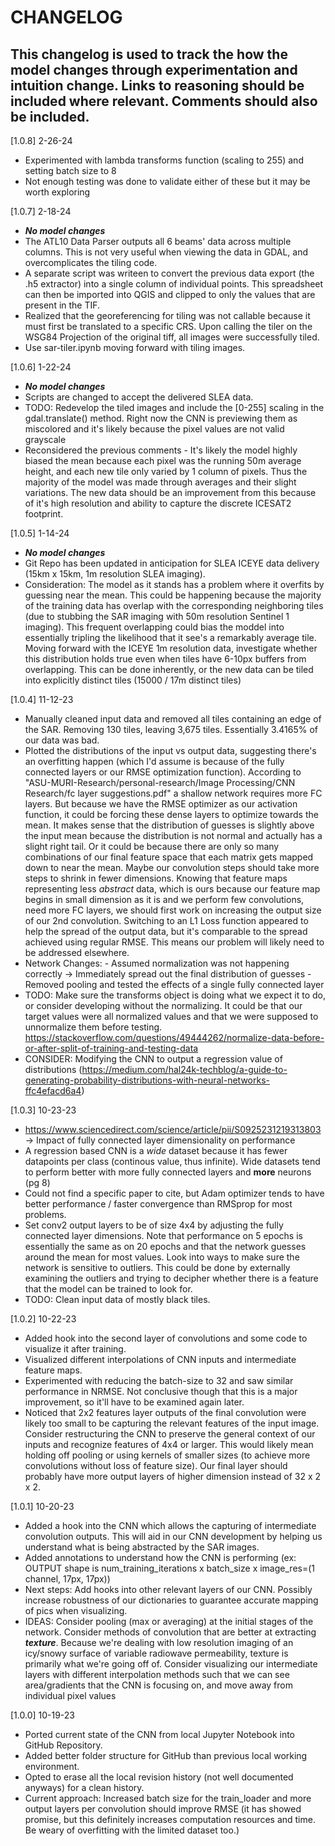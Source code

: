 # CHANGELOG
This changelog is used to track the how the model changes through experimentation and intuition change. Links to reasoning should be included where relevant.
Comments should also be included.
----

[1.0.8] 2-26-24
- Experimented with lambda transforms function (scaling to 255) and setting batch size to 8
- Not enough testing was done to validate either of these but it may be worth exploring

[1.0.7] 2-18-24
- ***No model changes***
- The ATL10 Data Parser outputs all 6 beams' data across multiple columns. This is not very useful when viewing the data in GDAL, and overcomplicates the tiling code.
- A separate script was writeen to convert the previous data export (the .h5 extractor) into a single column of individual points. This spreadsheet can then be imported into QGIS and clipped to only
        the values that are present in the TIF.
- Realized that the georeferencing for tiling was not callable because it must first be translated to a specific CRS. Upon calling the tiler on the WSG84 Projection of the original tiff, all images
        were successfully tiled.
- Use sar-tiler.ipynb moving forward with tiling images.

[1.0.6] 1-22-24
- ***No model changes***
- Scripts are changed to accept the delivered SLEA data.
- TODO: Redevelop the tiled images and include the [0-255] scaling in the gdal.translate() method. Right now the CNN is previewing them as miscolored and it's likely because the pixel values
        are not valid grayscale
- Reconsidered the previous comments - It's likely the model highly biased the mean because each pixel was the running 50m average height, and each new tile only varied by 1 column of pixels. Thus 
        the majority of the model was made through averages and their slight variations. The new data should be an improvement from this because of it's high resolution and ability to capture the
        discrete ICESAT2 footprint.

[1.0.5] 1-14-24
- ***No model changes***
- Git Repo has been updated in anticipation for SLEA ICEYE data delivery (15km x 15km, 1m resolution SLEA imaging).
- Consideration: The model as it stands has a problem where it overfits by guessing near the mean. This could be happening because the majority of the training data has overlap with the corresponding neighboring tiles (due to stubbing the SAR imaging with 50m resolution Sentinel 1 imaging). This frequent overlapping could bias the moddel into essentially tripling the likelihood that it see's a remarkably average tile. Moving forward with the ICEYE 1m resolution data, investigate whether this distribution holds true even when tiles have 6-10px buffers from overlapping. This can be done inherently, or the new data can be tiled into explicitly distinct tiles (15000 / 17m distinct tiles)

[1.0.4] 11-12-23
- Manually cleaned input data and removed all tiles containing an edge of the SAR. Removing 130 tiles, leaving 3,675 tiles. Essentially 3.4165% of our data was bad.
- Plotted the distributions of the input vs output data, suggesting there's an overfitting happen (which I'd assume is because of the fully connected layers or our RMSE optimization function). 
        According to "ASU-MURI-Research/personal-research/Image Processing/CNN Research/fc layer suggestions.pdf" a shallow network requires more FC layers. But because we have the RMSE optimizer as our
        activation function, it could be forcing these dense layers to optimize towards the mean. It makes sense that the distribution of guesses is slightly above the input mean because the distribution is not normal
        and actually has a slight right tail. Or it could be because there are only so many combinations of our final feature space that each matrix gets mapped down to near the mean. Maybe our convolution steps should
        take more steps to shrink in fewer dimensions.
        Knowing that feature maps representing less *abstract* data, which is ours because our feature map begins in small dimension as it is and we perform few convolutions, need more FC layers, we should first work on increasing
        the output size of our 2nd convolution. Switching to an L1 Loss function appeared to help the spread of the output data, but it's comparable to the spread achieved using regular RMSE. This means our problem will likely
        need to be addressed elsewhere.
- Network Changes:
       - Assumed normalization was not happening correctly -> Immediately spread out the final distribution of guesses
       - Removed pooling and tested the effects of a single fully connected layer
- TODO: Make sure the transforms object is doing what we expect it to do, or consider developing without the normalizing. It could be that our target values were all normalized values and that we were supposed to unnormalize them before
        testing.
        https://stackoverflow.com/questions/49444262/normalize-data-before-or-after-split-of-training-and-testing-data
- CONSIDER: Modifying the CNN to output a regression value of distributions (https://medium.com/hal24k-techblog/a-guide-to-generating-probability-distributions-with-neural-networks-ffc4efacd6a4)

[1.0.3] 10-23-23
- https://www.sciencedirect.com/science/article/pii/S0925231219313803 -> Impact of fully connected layer dimensionality on performance
- A regression based CNN is a *wide* dataset because it has fewer datapoints per class (continous value, thus infinite). Wide datasets tend to perform better with more fully connected
        layers and **more** neurons (pg 8)
- Could not find a specific paper to cite, but Adam optimizer tends to have better performance / faster convergence than RMSprop for most problems.
- Set conv2 output layers to be of size 4x4 by adjusting the fully connected layer dimensions. Note that performance on 5 epochs is essentially the same as on 20 epochs and that
        the network guesses around the mean for most values. Look into ways to make sure the network is sensitive to outliers. This could be done by externally examining the outliers
        and trying to decipher whether there is a feature that the model can be trained to look for.
- TODO: Clean input data of mostly black tiles.

[1.0.2] 10-22-23
- Added hook into the second layer of convolutions and some code to visualize it after training.
- Visualized different interpolations of CNN inputs and intermediate feature maps.
- Experimented with reducing the batch-size to 32 and saw similar performance in NRMSE. Not conclusive though that this is a major improvement, so it'll have to be examined again later.
- Noticed that 2x2 features layer outputs of the final convolution were likely too small to be capturing the relevant features of the input image. Consider restructuring the CNN to
        preserve the general context of our inputs and recognize features of 4x4 or larger. This would likely mean holding off pooling or using kernels of smaller sizes (to achieve more convolutions without loss of feature size). Our final layer should probably have more output layers of higher dimension instead of 32 x 2 x 2.


[1.0.1] 10-20-23
- Added a hook into the CNN which allows the capturing of intermediate convolution outputs. This will aid in our CNN development by helping us understand what is being abstracted by the SAR images.
- Added annotations to understand how the CNN is performing (ex: OUTPUT shape is num_training_iterations x batch_size x image_res=(1 channel, 17px, 17px))
- Next steps: Add hooks into other relevant layers of our CNN. Possibly increase robustness of our dictionaries to guarantee accurate mapping of pics when visualizing.
- IDEAS: Consider pooling (max or averaging) at the initial stages of the network. Consider methods of convolution that are better at extracting ***texture***. Because
          we're dealing with low resolution imaging of an icy/snowy surface of variable radiowave permeability, texture is primarily what we're going off of. Consider
          visualizing our intermediate layers with different interpolation methods such that we can see area/gradients that the CNN is focusing on, and move away from
          individual pixel values


[1.0.0] 10-19-23
- Ported current state of the CNN from local Jupyter Notebook into GitHub Repository.
- Added better folder structure for GitHub than previous local working environment.
- Opted to erase all the local revision history (not well documented anyways) for a clean history. 
- Current approach: Increased batch size for the train_loader and more output layers per convolution should improve RMSE (it has showed promise, but this definitely increases computation resources and time. Be weary of overfitting with the limited dataset too.)
